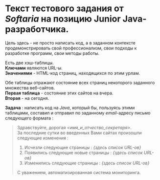 # Текст тестового задания от *Softaria* на позицию Junior Java-разработчика.

Цель здесь - не просто написать код, а в заданном контексте продемонстрировать свой профессионализм, свои подходы к разработке программ, свои методы работы.

Есть две хэш-таблицы.  
**Ключами** являются URL-ы.  
**Значениями** - HTML-код страниц, находящихся по этим урлам.

Обе таблицы отражают состояние всех страниц некоторого заданного множества веб-сайтов.  
**Первая таблица** - состояние этих сайтов на вчера.  
**Вторая** - на сегодня.

**Задача** : написать код на *Java*, который бы, пользуясь этими таблицами, составил и отправил по заданному *email*-адресу письмо следующего формата :

> Здравствуйте, дорогая *<имя\_и\_отчество_секретаря>*.  
За последние сутки во введенных Вами сайтах произошли следующие изменения :
> 1. Исчезли следующие страницы : *{здесь список URL-ов}*
> 2. Появились следующие новые страницы : *{здесь список URL-ов}*
> 3. Изменились следующие страницы : *{здесь список URL-ов}*
>
> С уважением,
> автоматизированная система мониторинга.
